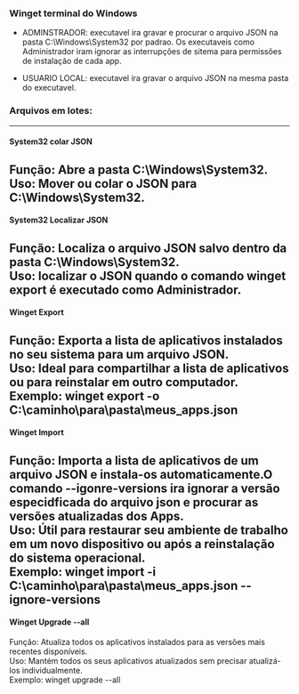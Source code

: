 ### Winget terminal do Windows 

* ADMINSTRADOR: executavel ira gravar e procurar o arquivo JSON na pasta C:\Windows\System32 por padrao.
Os executaveis como Administrador iram ignorar as interrupções de sitema para permissões 
de instalação de cada app.

* USUARIO LOCAL: executavel ira gravar o arquivo JSON na mesma pasta do    executavel.

### Arquivos em lotes:
-----------------------------------------------
#### System32 colar JSON

Função: Abre a pasta C:\Windows\System32.  
Uso:  Mover ou colar o JSON para C:\Windows\System32.  
-----------------------------------------------
#### System32 Localizar JSON

Função: Localiza o arquivo JSON salvo dentro da pasta C:\Windows\System32.  
Uso: localizar o JSON quando o comando winget export é executado como Administrador.  
-----------------------------------------------
#### Winget Export

Função: Exporta a lista de aplicativos instalados no seu sistema para um arquivo JSON.  
Uso: Ideal para compartilhar a lista de aplicativos ou para reinstalar em outro computador.  
Exemplo: winget export -o C:\caminho\para\pasta\meus_apps.json  
-----------------------------------------------
 #### Winget Import

Função: Importa a lista de aplicativos de um arquivo JSON e instala-os automaticamente.O comando --igonre-versions ira ignorar a versão especidficada do arquivo json e procurar as versões atualizadas dos Apps.  
Uso: Útil para restaurar seu ambiente de trabalho em um novo dispositivo ou após a reinstalação do sistema operacional.  
Exemplo: winget import -i C:\caminho\para\pasta\meus_apps.json --ignore-versions  
-----------------------------------------------
#### Winget Upgrade --all

Função: Atualiza todos os aplicativos instalados para as versões mais recentes disponíveis.  
Uso: Mantém todos os seus aplicativos atualizados sem precisar atualizá-los individualmente.  
Exemplo: winget upgrade --all  

